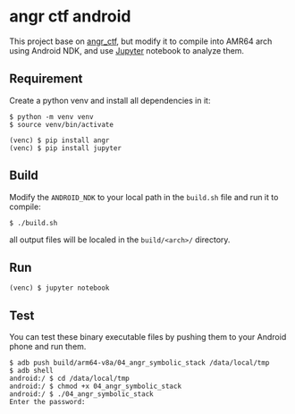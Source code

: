 # angr ctf android

This project base on [angr_ctf](https://github.com/jakespringer/angr_ctf), but  modify it to compile into AMR64 arch using Android NDK, and use [Jupyter](https://jupyter.org/) notebook to analyze them.


## Requirement

Create a python venv and install all dependencies in it:
```
$ python -m venv venv
$ source venv/bin/activate

(venc) $ pip install angr
(venc) $ pip install jupyter
```

## Build

Modify the `ANDROID_NDK` to your local path in the `build.sh` file and run it to compile:
```
$ ./build.sh
```
all output files will be localed in the `build/<arch>/` directory.

## Run

```
(venc) $ jupyter notebook
```

## Test

You can test these binary executable files by pushing them to your Android phone and run them.

```
$ adb push build/arm64-v8a/04_angr_symbolic_stack /data/local/tmp
$ adb shell
android:/ $ cd /data/local/tmp
android:/ $ chmod +x 04_angr_symbolic_stack
android:/ $ ./04_angr_symbolic_stack
Enter the password:
```